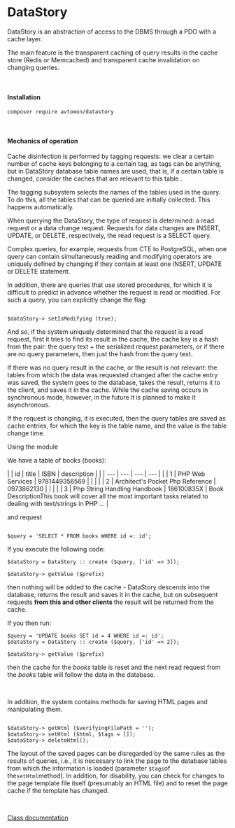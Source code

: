 # DataStory

DataStory is an abstraction of access to the DBMS through a PDO with a cache layer.

The main feature is the transparent caching of query results in the cache store (Redis or Memcached) and transparent cache invalidation on changing queries.

<br>

#### Installation

```
composer require avtomon/datastory
```

<br>

#### Mechanics of operation

Cache disinfection is performed by tagging requests: we clear a certain number of cache keys belonging to a certain tag, as tags can be anything, but in DataStory database table names are used, that is, if a certain table is changed, consider the caches that are relevant to this table .

The tagging subsystem selects the names of the tables used in the query. To do this, all the tables that can be queried are initially collected. This happens automatically.

When querying the DataStory, the type of request is determined: a read request or a data change request. Requests for data changes are INSERT, UPDATE, or DELETE, respectively, the read request is a SELECT query.

Complex queries, for example, requests from CTE to PostgreSQL, when one query can contain simultaneously reading and modifying operators are uniquely defined by changing if they contain at least one INSERT, UPDATE or DELETE statement.

In addition, there are queries that use stored procedures, for which it is difficult to predict in advance whether the request is read or modified. For such a query, you can explicitly change the flag:

```

$dataStory-> setIsModifying (true);

```

And so, if the system uniquely determined that the request is a read request, first it tries to find its result in the cache, the cache key is a hash from the pair: the query text + the serialized request parameters, or if there are no query parameters, then just the hash from the query text.

If there was no query result in the cache, or the result is not relevant: the tables from which the data was requested changed after the cache entry was saved, the system goes to the database, takes the result, returns it to the client, and saves it in the cache. While the cache saving occurs in synchronous mode, however, in the future it is planned to make it asynchronous.

If the request is changing, it is executed, then the query tables are saved as cache entries, for which the key is the table name, and the value is the table change time.

Using the module

We have a table of books (books):

| | id | title | ISBN | description |
| | --- | --- | --- | --- |
| | 1 | PHP Web Services | 9781449356569 | | |
| | 2 | Architect's Pocket Php Reference | 0973862130 | | |
| | 3 | Php String Handling Handbook | 186100835X | Book DescriptionThis book will cover all the most important tasks related to dealing with text/strings in PHP ... |

and request

```

$query = 'SELECT * FROM books WHERE id =: id';

```

If you execute the following code:

```
$dataStory = DataStory :: create ($query, ['id' => 3]);

$dataStory-> getValue ($prefix)
```

then nothing will be added to the cache - DataStory descends into the database, returns the result and saves it in the cache, but on subsequent requests <b> from this and other clients </b> the result will be returned from the cache.

If you then run:

```
$query = 'UPDATE books SET id = 4 WHERE id =: id';
$dataStory = DataStory :: create ($query, ['id' => 2]);

$dataStory-> getValue ($prefix)

```

then the cache for the <i> books </i> table is reset and the next read request from the <i> books </i> table will follow the data in the database.

<br>

In addition, the system contains methods for saving HTML pages and manipulating them.

```

$dataStory-> getHtml ($verifyingFilePath = '');
$dataStory-> setHtml ($html, $tags = []);
$dataStory-> deleteHtml();

```

The layout of the saved pages can be disregarded by the same rules as the results of queries, i.e.,
it is necessary to link the page to the database tables from which the information is loaded (parameter `$tags`of the`setHtml`method). In addition, for disability, you can check for changes to the page template file itself (presumably an HTML file) and to reset the page cache if the template has changed.

<br>

[Class documentation](docs_en)
